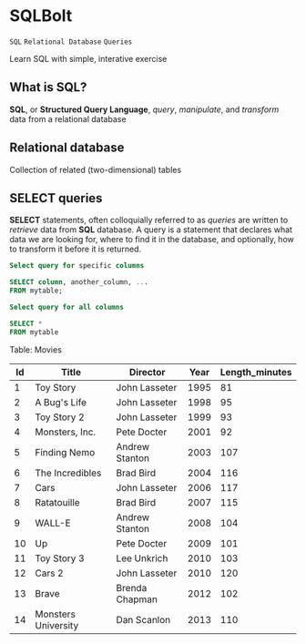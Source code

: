 # SQLBolt

`SQL` `Relational Database` `Queries`

Learn SQL with simple, interative exercise

## What is SQL?

**SQL**, or **Structured Query Language**, _query_, _manipulate_, and _transform_ data from a relational database

## Relational database

Collection of related (two-dimensional) tables

## SELECT queries

**SELECT** statements, often colloquially referred to as _queries_ are written to _retrieve_ data from **SQL** database. A query is a statement that declares what data we are looking for, where to find it in the database, and optionally, how to transform it before it is returned.

```sql
Select query for specific columns

SELECT column, another_column, ...
FROM mytable;
```

```sql
Select query for all columns

SELECT *
FROM mytable
```

Table: Movies

| Id | Title               | Director       | Year | Length_minutes |
|----|---------------------|----------------|------|----------------|
| 1  | Toy Story           | John Lasseter  | 1995 | 81             |
| 2  | A Bug's Life        | John Lasseter  | 1998 | 95             |
| 3  | Toy Story 2         | John Lasseter  | 1999 | 93             |
| 4  | Monsters, Inc.      | Pete Docter    | 2001 | 92             |
| 5  | Finding Nemo        | Andrew Stanton | 2003 | 107            |
| 6  | The Incredibles     | Brad Bird      | 2004 | 116            |
| 7  | Cars                | John Lasseter  | 2006 | 117            |
| 8  | Ratatouille         | Brad Bird      | 2007 | 115            |
| 9  | WALL-E              | Andrew Stanton | 2008 | 104            |
| 10 | Up                  | Pete Docter    | 2009 | 101            |
| 11 | Toy Story 3         | Lee Unkrich    | 2010 | 103            |
| 12 | Cars 2              | John Lasseter  | 2010 | 120            |
| 13 | Brave               | Brenda Chapman | 2012 | 102            |
| 14 | Monsters University | Dan Scanlon    | 2013 | 110            |

